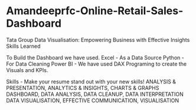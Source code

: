 # Amandeeprfc-Online-Retail-Sales-Dashboard
Tata Group Data Visualisation: Empowering Business with Effective Insights Skills Learned

To Build the Dashboard we have used.
Excel - As a Data Source
Python - For Data Cleaning 
Power BI - We have used DAX Programing to create the Visuals and KPIs.

Skills - Make your resume stand out with your new skills!
ANALYSIS & PRESENTATION, ANALYTICS & INSIGHTS, CHARTS & GRAPHS
DASHBOARD, DATA ANALYSIS, DATA CLEANUP, DATA INTERPRETATION
DATA VISUALISATION, EFFECTIVE COMMUNICATION, VISUALISATION
